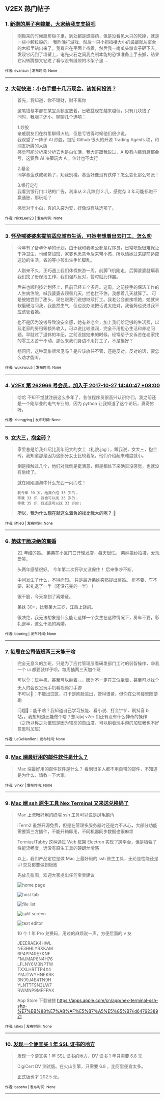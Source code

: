 ## V2EX 热门帖子

### 1. [新搬的房子有蟑螂，大家给我支支招吧](https://v2ex.com/t/1144467)

> 刚搬来的时候厨房柜子里，到处都是蟑螂药，但是没看见大只的死掉，就是一些小颗粒般的。 我昨晚打游戏，然后一只小拇指接大小的蟑螂就从窗台的木框里钻出来了，我看它在平面上待着，然后我一南瓜头糖盒子砸下去，发现它闪到了墙壁上，电光火石之间我克制本能的恐惧准备上手去抓，结果它闪转腾挪又钻进了看似没有缝隙的木架子里 …
> 
>  


<sub>作者: evansun | 发布时间: None</sub>


---


### 2. [大佬快进：小白手握十几万现金，该如何投资？](https://v2ex.com/t/1144520)

> 首先，我知道，你不理财，财不离你  
>   
> 这笔钱基本都在某宝余额宝放着，日收益现在越来越低，只有几块钱了  
> 同时，我胆子还小，聊聊几个选项：  
>   
> 1.炒股  
> 亲戚朋友们在群里聊得火热，但是亏钱得时候他们很少说。  
> 我观望了一阵子 AI 炒股，包括 Github 很火的开源 Trading Agents 项，和网友折腾的大版  
> 感觉可能分析来分析去也是白忙活，我大哥跟我说过，A 股有内幕消息都会亏，这要靠 AI 决策玩大 A ，估计也不太行  
>   
> 2.基金  
> 同学基金跌成老赖了，劝我别碰。基金好像没有跌停？怎么变化那么夸张！  
>   
> 3.银行定存  
> 我看到银行门口贴的广告，利率从 3.几跌到 2.几，感觉存 3 年可能都跑不赢通胀，那玩毛？  
>   
> 感觉对于小白，真的入袋为安，好像没有啥选项了。 


<sub>作者: NickLee123 | 发布时间: None</sub>


---


### 3. [怀孕喊婆婆来提前适应城市生活，可她老想着出去打工，怎么劝](https://v2ex.com/t/1144497)

> 今年有了备孕怀孕的计划，由于我和我老公都是程序员，日常吃饭很难保证干净卫生，也经常加班，家婆也愿意今后来带小孩，所以请她过来提前适应这边的生活，省的等小孩出生手忙脚乱。
> 
> 人刚来不久，正巧遇上我们休假旅游一周，前脚飞机刚走，后脚婆婆就瞒着我们找了份保洁工作，我们强烈反对，暂时就此作罢。
> 
> 后来也顺利按计划怀上，目前已经五个多月。这周，之前接手的保洁工作的人生病住院，喊我婆婆去顶替几天，拦也拦不住，我想着几天就算了。 可是被她尝到了甜头，现在跟我们说想继续打工。我老公会直接喷她，她就来软磨硬泡问我，我虽然生气，但也没办法把话说太绝对，我爸妈也说过我不应该管着她。
> 
> 也不是因为没钱导致没安全感，她有养老金，加上我们给足够的生活费，以及老家的房租等额外收入，可以说比较滋润，完全不用担心生活和养老问题。早就过了退休的年纪，之前没接她来的时候，经常给子女诉苦在老家找的零工太苦干不动，那么来我们身边不用打工了，不是挺好？
> 
> 想问问，这种现象很常见吗？是应该放任不管，还是反对。反对的话，要怎么劝才能听。
> 
>  


<sub>作者: wukawuu5 | 发布时间: None</sub>


---


### 4. [V2EX 第 262966 号会员，加入于 2017-10-27 14:40:47 +08:00](https://v2ex.com/t/1144478)

> 哈哈 不知不觉就注册这么多年了，各位程序员很高兴认识你们，我之前还是一个刚毕业的电气专业的，因为 python 让我知道了这个论坛，真奇妙呀。
> 
>  


<sub>作者: zhengying | 发布时间: None</sub>


---


### 5. [女大三，抱金砖？](https://v2ex.com/t/1144469)

> 家里总是给我介绍比我年纪大的女士（礼貌.jpg ），跟我说，女大三，抱金砖。我知道那是因为这部分女士比较着急，他们介绍起来难度就小。
> 
> 倒是接触过几个，他们对我倒是挺满意，但是相处下来确实没感觉，也就没有后续了。
> 
> 就在刚刚脑海中什么东西一闪而过！
>     
>     
>     我今年 30 岁，给我介绍 33 岁的；
>     等我 33 岁，我也可以找 33 岁的；
>     等我 35 岁，我还是可以找 33 岁的；
>     
> 
> **所以，我为什么现在就这么着急的找比我大的呢？** 🤔
> 
>  


<sub>作者: littleG | 发布时间: None</sub>


---


### 6. [弟妹干脆决绝的离婚](https://v2ex.com/t/1144632)

> 22 年结的婚。 弟弟在小区门口开理发店，每天很忙。 弟妹婚纱拍摄，爱玩爱笑。
> 
> 头两年感情很好。 今年第二次怀孕又没保住！ 后来争吵不断。
> 
> 中间发生了什么，不得而知。 只是最近弟妹突然提出离婚。 房不要、车不要、彩礼退了一半（还没花完的一半）！
> 
> 很干脆，今天拿到了离婚证。
> 
> 弟妹 30+，比我弟大三岁，江西上饶的。
> 
> 很决绝，我无法想象是什么能让这样一个女生在这种情况下，房车不要，彩礼退半，这么干脆的离婚。
> 
>  


<sub>作者: bboring | 发布时间: None</sub>


---


### 7. [每周在公司值班两三天能干啥](https://v2ex.com/t/1144439)

> 完全无意义的加班，只是为了应付管理层看研发部门工时的弱智操作，😅我一个 ui 都要装样子呗，每周抽两三天加个班  
>   
> 可以👌：玩手机，甚至可以躺着。。。因为不一定在工位坐着，甚至可以找个无人的会议室玩手机看视频打手游  
> 不可以🙅：不能出园区，打卡是刷脸进出，管得很紧，但你在公司楼里随便跑  
>   
> 问题🙋：能干啥？我知道自己学习技能、看小说、打金铲铲、刷抖音 b 站。。我想知道还能做个啥？想问问 v2er 们还有没有什么神奇的操作  
> （之所以称之为值班是因为较高的自由度，可以躺着玩手游的加班我也不好意思叫加班）
> 
>  


<sub>作者: LaGeNanRen | 发布时间: None</sub>


---


### 8. [Mac 端最好用的邮件软件是什么？](https://v2ex.com/t/1144442)

> Mac 端最好用的邮件软件是什么？ 看到很多人都不用自带的邮件，不知道是为什么，请教一下大家。
> 
>  


<sub>作者: Sink7 | 发布时间: None</sub>


---


### 9. [Mac 端 ssh 原生工具 Nex Terminal 又来送兑换码了](https://v2ex.com/t/1144523)

> Mac 上流畅好用的终端 ssh 工具可以说是凤毛麟角
> 
> iTerm2 虽然开源免费，但是在管理多服务器时还是力不从心，大部分功能需要第三方插件，不能开箱即用，不同机器同步数据也很麻烦
> 
> Termius/Tabby 这种通过 Web 框架 Electron 实现了跨平台，但是牺牲了性能流畅度，远没有原生工具的硬朗丝滑感
> 
> 以上，我们产品定位是做 Mac 上最好用的 ssh 原生工具，无论是性能还是 UI 交互都要做到极致
> 
> 先放几张图，欢迎大家提出任何宝贵建议
> 
> ![home page](https://is2-ssl.mzstatic.com/image/thumb/PurpleSource221/v4/a3/c2/fe/a3c2feb2-2f25-b321-ed6a-f4d697429c2f/hp.png/0x0ss.png)
> 
> ![host tab](https://is2-ssl.mzstatic.com/image/thumb/PurpleSource221/v4/f5/3c/2f/f53c2f25-31ab-9eab-fe42-1881584ca38d/hosttab.png/0x0ss.png)
> 
> ![file list](https://is2-ssl.mzstatic.com/image/thumb/PurpleSource221/v4/92/16/2e/92162eb9-3f4e-b7cd-8e91-85bca001dad4/filelist.png/0x0ss.png)
> 
> ![split screen](https://is2-ssl.mzstatic.com/image/thumb/PurpleSource211/v4/de/6d/b2/de6db2c2-c276-ee11-8e10-b6dcc02fc6b6/split.png/0x0ss.png)
> 
> ![text editor](https://is2-ssl.mzstatic.com/image/thumb/PurpleSource221/v4/e5/f8/72/e5f87238-1ab4-ede2-bc57-571a04630afc/texteditor.png/0x0ss.png)
> 
> 10 个 1 年 Pro 兑换码，用过的麻烦说一声，方便后面的 v 友
> 
> JEEERAEK4HWL  
> NE3HHLYRXKAM  
> 6P4PP4RE7KNF  
> FMJMAP6N4H76  
> LFLNY6M3NPTW  
> TXXLHRTTP4X4  
> YMJTWYHNEKRK  
> 3N99J4E4TN9H  
> YLNTTF9N3LW7  
> RWMNP9MFFPAX 
> 
> App Store 下载链接 <https://apps.apple.com/cn/app/nex-terminal-ssh-sftp-%E7%BB%88%E7%AB%AF%E5%B7%A5%E5%85%B7/id6479238971>
> 
>  


<sub>作者: lakex | 发布时间: None</sub>


---


### 10. [发现一个便宜买 1 年 SSL 证书的地方](https://v2ex.com/t/1144542)

> 发现一个便宜买 1 年 SSL 证书的地方，DV 证书 1 年只需要 6.8 元
> 
> DigiCert DV 测试版。在火山引擎，只需要 6.8 ，比阿里便宜太多。
> 
> 正式版也才 202.5 元。
> 
>  


<sub>作者: baoshu | 发布时间: None</sub>


---

